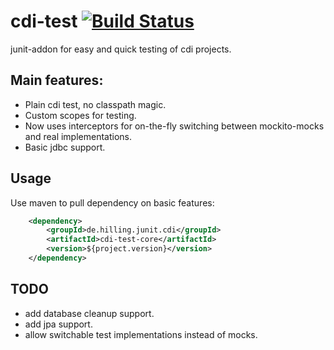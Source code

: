 cdi-test [![Build Status](https://travis-ci.org/guhilling/cdi-test.svg?branch=master)](https://travis-ci.org/guhilling/cdi-test)
========

junit-addon for easy and quick testing of cdi projects.

## Main features:

* Plain cdi test, no classpath magic.
* Custom scopes for testing.
* Now uses interceptors for on-the-fly switching between mockito-mocks and real implementations.
* Basic jdbc support.

## Usage

Use maven to pull dependency on basic features:

```xml
    <dependency>
        <groupId>de.hilling.junit.cdi</groupId>
        <artifactId>cdi-test-core</artifactId>
        <version>${project.version}</version>
    </dependency>
```

## TODO

* add database cleanup support.
* add jpa support.
* allow switchable test implementations instead of mocks.